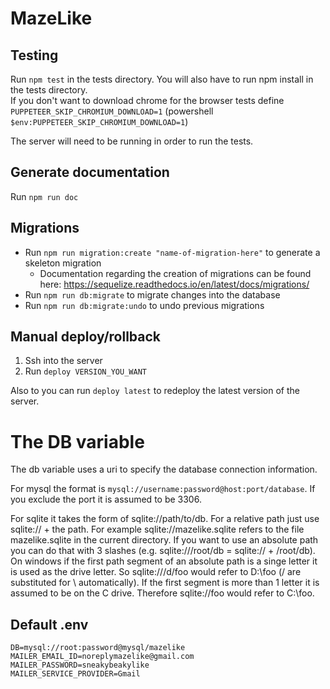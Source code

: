 # MazeLike

## Testing

Run `npm test` in the tests directory.  You will also have to run npm install in the tests directory.  
If you don't want to download chrome for the browser tests define `PUPPETEER_SKIP_CHROMIUM_DOWNLOAD=1` (powershell `$env:PUPPETEER_SKIP_CHROMIUM_DOWNLOAD=1`)

The server will need to be running in order to run the tests.

## Generate documentation

Run `npm run doc`

## Migrations

* Run `npm run migration:create "name-of-migration-here"` to generate a skeleton migration
    * Documentation regarding the creation of migrations can be found here: https://sequelize.readthedocs.io/en/latest/docs/migrations/
* Run `npm run db:migrate` to migrate changes into the database
* Run `npm run db:migrate:undo` to undo previous migrations

## Manual deploy/rollback

1. Ssh into the server
2. Run `deploy VERSION_YOU_WANT`

Also to you can run `deploy latest` to redeploy the latest version of the server.

# The DB variable
The db variable uses a uri to specify the database connection information.

For mysql the format is `mysql://username:password@host:port/database`.  If you exclude the port it is assumed to be 3306.

For sqlite it takes the form of sqlite://path/to/db.  For a relative path just use sqlite:// + the path.  For example sqlite://mazelike.sqlite refers to the file mazelike.sqlite in the current directory.  If you want to use an absolute path you can do that with 3 slashes (e.g. sqlite:///root/db = sqlite:// + /root/db).  On windows if the first path segment of an absolute path is a singe letter it is used as the drive letter.  So sqlite:///d/foo would refer to D:\foo (/ are substituted for \ automatically).  If the first segment is more than 1 letter it is assumed to be on the C drive.  Therefore sqlite://foo would refer to C:\foo.

## Default .env
```
DB=mysql://root:password@mysql/mazelike
MAILER_EMAIL_ID=noreplymazelike@gmail.com
MAILER_PASSWORD=sneakybeakylike
MAILER_SERVICE_PROVIDER=Gmail
```
